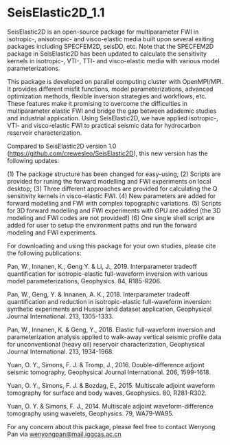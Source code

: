 # SeisElastic2D_1.1

SeisElastic2D is an open-source package for multiparameter FWI in isotropic-, anisotropic- and visco-elastic media built upon several exiting packages including SPECFEM2D, seisDD, etc. Note that the SPECFEM2D package in SeisElastic2D has been updated to calculate the sensitivity kernels in isotropic-, VTI-, TTI- and visco-elastic media with various model parameterizations.

This package is developed on parallel computing cluster with OpenMPI/MPI. It provides different misfit functions, model parameterizations, advanced optimization methods, flexible inversion strategies and workflows, etc.  These features make it promising to overcome the difficulties in multiparameter elastic FWI and bridge the gap between adademic studies and industrial application. Using SeisElastic2D, we have applied isotropic-, VTI- and visco-elastic FWI to practical seismic data for hydrocarbon reservoir characterization.

Compared to SeisElastic2D version 1.0 (https://github.com/crewesleo/SeisElastic2D), this new version has the following updates:

(1) The package structure has been changed for easy-using;
(2) Scripts are provided for runing the forward modelling and FWI experiments on local desktop;
(3) Three different approaches are provided for calculating the Q sensitivity kernels in visco-elastic FWI.
(4) New parameters are added for forward modelling and FWI with complex topographic variations.
(5) Scripts for 3D forward modelling and FWI experiments with GPU are added (the 3D modeling and FWI codes are not provided!)
(6) One single shell script are added for user to setup the environment paths and run the forward modeling and FWI experiments. 

For downloading and using this package for your own studies, please cite the following publications:

Pan, W., Innanen, K., Geng Y. & Li, J., 2019. Interparameter tradeoff quantification for isotropic-elastic full-waveform inversion with various model parameterizations, Geophysics. 84, R185-R206.

Pan, W., Geng, Y. & Innanen, A. K., 2018. Interparameter tradeoff quantification and reduction in isotropic-elastic full-waveform inversion: synthetic experiments and Hussar land dataset application, Geophysical Journal International. 213, 1305-1333.

Pan, W., Innanen, K. & Geng, Y., 2018. Elastic full-waveform inversion and parameterization analysis applied to walk-away vertical seismic profile data for unconventional (heavy oil) reservoir characterization, Geophysical Journal International. 213, 1934-1968.

Yuan, O. Y., Simons, F. J. & Tromp, J., 2016. Double-difference adjoint seismic tomography, Geophysical Journal International. 206, 1599-1618.

Yuan, O. Y., Simons, F. J. & Bozdag, E., 2015. Multiscale adjoint waveform tomography for surface and body waves, Geophysics. 80, R281-R302.

Yuan, O. Y. & Simons, F. J., 2014. Multiscale adjoint waveform-difference tomography using wavelets, Geophysics. 79, WA79-WA95.



For any concern about this package, please feel free to contact Wenyong Pan via wenyongpan@mail.iggcas.ac.cn
